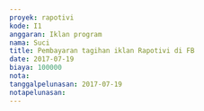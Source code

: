 ```yaml
---
proyek: rapotivi
kode: I1
anggaran: Iklan program
nama: Suci
title: Pembayaran tagihan iklan Rapotivi di FB
date: 2017-07-19
biaya: 100000
nota:
tanggalpelunasan: 2017-07-19
notapelunasan:
---
```

